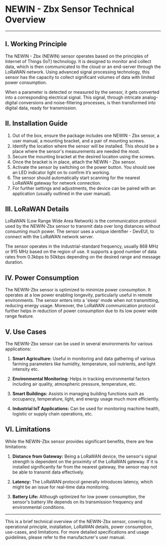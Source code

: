 # **NEWIN - Zbx Sensor Technical Overview**

---

## **I. Working Principle**

The NEWIN - Zbx (NEWIN) sensor operates based on the principles of Internet of Things (IoT) technology. It is designed to monitor and collect data, which is then communicated to the cloud or an end-server through the LoRaWAN network. Using advanced signal processing technology, this sensor has the capacity to collect significant volumes of data with limited power consumption.

When a parameter is detected or measured by the sensor, it gets converted into a corresponding electrical signal. This signal, through intricate analog-digital conversions and noise-filtering processes, is then transformed into digital data, ready for transmission.

## **II. Installation Guide**

1. Out of the box, ensure the package includes one NEWIN - Zbx sensor, a user manual, a mounting bracket, and a pair of mounting screws.
2. Identify the location where the sensor will be installed. This should be a place where the sensor's measurements are needed the most.
3. Secure the mounting bracket at the desired location using the screws.
4. Once the bracket is in place, attach the NEWIN - Zbx sensor.
5. Activate the sensor by switching on the power button. You should see an LED indicator light on to confirm it’s working.
6. The sensor should automatically start scanning for the nearest LoRaWAN gateway for network connection.
7. For further settings and adjustments, the device can be paired with an application (usually outlined in the user manual).

## **III. LoRaWAN Details**

LoRaWAN (Low Range Wide Area Network) is the communication protocol used by the NEWIN-Zbx sensor to transmit data over long distances without consuming much power. The sensor uses a unique identifier - DevEUI, to connect with the LoRaWAN network server. 

The sensor operates in the industrial-standard frequency, usually 868 MHz or 915 MHz based on the region of use. It supports a good number of data rates from 0.3kbps to 50kbps depending on the desired range and message duration.

## **IV. Power Consumption**

The NEWIN-Zbx sensor is optimized to minimize power consumption. It operates at a low power enabling longevity, particularly useful in remote environments. The sensor enters into a 'sleep' mode when not transmitting, reducing energy usage. Moreover, the LoRaWAN communication protocol further helps in reduction of power consumption due to its low power wide range feature. 

## **V. Use Cases**

The NEWIN-Zbx sensor can be used in several environments for various applications:

1. **Smart Agriculture:** Useful in monitoring and data gathering of various farming parameters like humidity, temperature, soil nutrients, and light intensity etc.

2. **Environmental Monitoring:** Helps in tracking environmental factors including air quality, atmospheric pressure, temperature, etc.

3. **Smart Buildings:** Assists in managing building functions such as occupancy, temperature, light, and energy usage much more efficiently.

4. **Industrial IoT Applications:** Can be used for monitoring machine health, logistic or supply chain operations, etc.

## **VI. Limitations**

While the NEWIN-Zbx sensor provides significant benefits, there are few limitations:

1. **Distance from Gateway:** Being a LoRaWAN device, the sensor's signal strength is dependent on the proximity of the LoRaWAN gateway. If it is installed significantly far from the nearest gateway, the sensor may not be able to transmit data effectively.

2. **Latency:** The LoRaWAN protocol generally introduces latency, which might be an issue for real-time data monitoring.

3. **Battery Life:** Although optimized for low power consumption, the sensor's battery life depends on its transmission frequency and environmental conditions.

---

This is a brief technical overview of the NEWIN-Zbx sensor, covering its operational principle, installation, LoRaWAN details, power consumption, use-cases, and limitations. For more detailed specifications and usage guidelines, please refer to the manufacturer's user manual.
